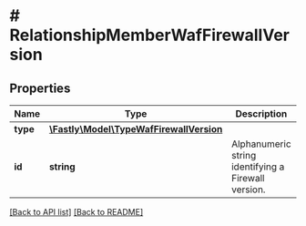# # RelationshipMemberWafFirewallVersion

## Properties

Name | Type | Description | Notes
------------ | ------------- | ------------- | -------------
**type** | [**\Fastly\Model\TypeWafFirewallVersion**](TypeWafFirewallVersion.md) |  | [optional]
**id** | **string** | Alphanumeric string identifying a Firewall version. | [optional] [readonly]

[[Back to API list]](../../README.md#endpoints) [[Back to README]](../../README.md)
